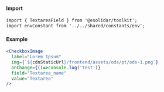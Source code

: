 #### Import

``` html
import { TextareaField } from '@esolidar/toolkit';
import envConstant from '../../shared/constants/env';
```

#### Example

``` jsx
<CheckboxImage 
  label="Lorem Ipsum" 
  img={`${cdnStaticUrl}/frontend/assets/ods/pt/ods-1.png`}
  onChange={()=>console.log('test')}
  field="Textarea_name"
  value="Textarea"
/>
```

